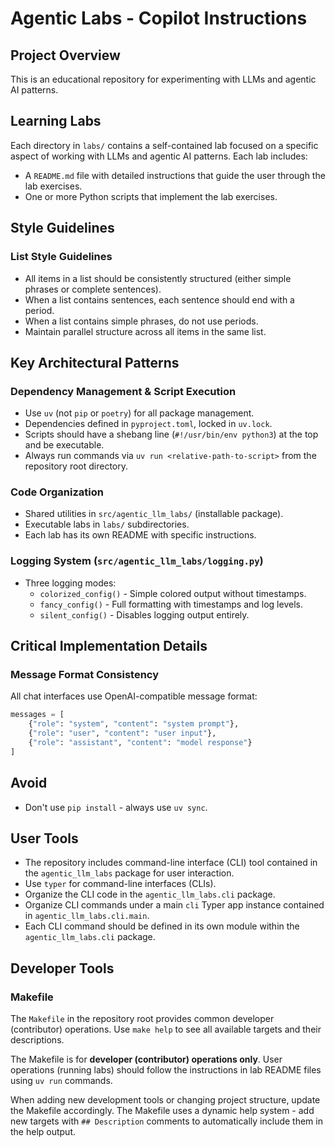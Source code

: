 # Agentic Labs - Copilot Instructions

## Project Overview

This is an educational repository for experimenting with LLMs and agentic AI patterns.

## Learning Labs

Each directory in `labs/` contains a self-contained lab focused on a specific aspect of working with LLMs and agentic AI patterns. Each lab includes:

- A `README.md` file with detailed instructions that guide the user through the lab exercises.
- One or more Python scripts that implement the lab exercises.

## Style Guidelines

### List Style Guidelines

- All items in a list should be consistently structured (either simple phrases or complete sentences).
- When a list contains sentences, each sentence should end with a period.
- When a list contains simple phrases, do not use periods.
- Maintain parallel structure across all items in the same list.

## Key Architectural Patterns

### Dependency Management & Script Execution

- Use `uv` (not `pip` or `poetry`) for all package management.
- Dependencies defined in `pyproject.toml`, locked in `uv.lock`.
- Scripts should have a shebang line (`#!/usr/bin/env python3`) at the top and be executable.
- Always run commands via `uv run <relative-path-to-script>` from the repository root directory.

### Code Organization

- Shared utilities in `src/agentic_llm_labs/` (installable package).
- Executable labs in `labs/` subdirectories.
- Each lab has its own README with specific instructions.

### Logging System (`src/agentic_llm_labs/logging.py`)

- Three logging modes:
  - `colorized_config()` - Simple colored output without timestamps.
  - `fancy_config()` - Full formatting with timestamps and log levels.
  - `silent_config()` - Disables logging output entirely.

## Critical Implementation Details

### Message Format Consistency

All chat interfaces use OpenAI-compatible message format:

```python
messages = [
    {"role": "system", "content": "system prompt"},
    {"role": "user", "content": "user input"},
    {"role": "assistant", "content": "model response"}
]
```

## Avoid

- Don't use `pip install` - always use `uv sync`.

## User Tools

- The repository includes command-line interface (CLI) tool contained in the `agentic_llm_labs` package for user interaction.
- Use `typer` for command-line interfaces (CLIs).
- Organize the CLI code in the `agentic_llm_labs.cli` package.
- Organize CLI commands under a main `cli` Typer app instance contained in `agentic_llm_labs.cli.main`.
- Each CLI command should be defined in its own module within the `agentic_llm_labs.cli` package.

## Developer Tools

### Makefile

The `Makefile` in the repository root provides common developer (contributor) operations. Use `make help` to see all available targets and their descriptions.

The Makefile is for **developer (contributor) operations only**. User operations (running labs) should follow the instructions in lab README files using `uv run` commands.

When adding new development tools or changing project structure, update the Makefile accordingly. The Makefile uses a dynamic help system - add new targets with `## Description` comments to automatically include them in the help output.
